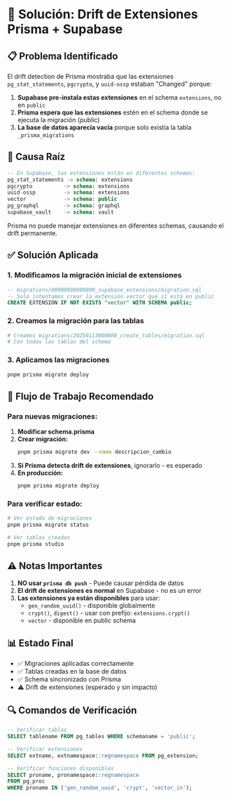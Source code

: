 # 🔧 Solución: Drift de Extensiones Prisma + Supabase

## 📋 Problema Identificado

El drift detection de Prisma mostraba que las extensiones `pg_stat_statements`, `pgcrypto`, y `uuid-ossp` estaban "Changed" porque:

1. **Supabase pre-instala estas extensiones** en el schema `extensions`, no en `public`
2. **Prisma espera que las extensiones** estén en el schema donde se ejecuta la migración (public)
3. **La base de datos aparecía vacía** porque solo existía la tabla `_prisma_migrations`

## 🎯 Causa Raíz

```sql
-- En Supabase, las extensiones están en diferentes schemas:
pg_stat_statements -> schema: extensions
pgcrypto          -> schema: extensions  
uuid-ossp         -> schema: extensions
vector            -> schema: public
pg_graphql        -> schema: graphql
supabase_vault    -> schema: vault
```

Prisma no puede manejar extensiones en diferentes schemas, causando el drift permanente.

## ✅ Solución Aplicada

### 1. Modificamos la migración inicial de extensiones

```sql
-- migrations/00000000000000_supabase_extensions/migration.sql
-- Solo intentamos crear la extensión vector que sí está en public
CREATE EXTENSION IF NOT EXISTS "vector" WITH SCHEMA public;
```

### 2. Creamos la migración para las tablas

```bash
# Creamos migrations/20250113000000_create_tables/migration.sql
# Con todas las tablas del schema
```

### 3. Aplicamos las migraciones

```bash
pnpm prisma migrate deploy
```

## 🚀 Flujo de Trabajo Recomendado

### Para nuevas migraciones:

1. **Modificar schema.prisma**
2. **Crear migración:**
   ```bash
   pnpm prisma migrate dev --name descripcion_cambio
   ```
3. **Si Prisma detecta drift de extensiones**, ignorarlo - es esperado
4. **En producción:**
   ```bash
   pnpm prisma migrate deploy
   ```

### Para verificar estado:

```bash
# Ver estado de migraciones
pnpm prisma migrate status

# Ver tablas creadas
pnpm prisma studio
```

## ⚠️ Notas Importantes

1. **NO usar `prisma db push`** - Puede causar pérdida de datos
2. **El drift de extensiones es normal** en Supabase - no es un error
3. **Las extensiones ya están disponibles** para usar:
   - `gen_random_uuid()` - disponible globalmente
   - `crypt()`, `digest()` - usar con prefijo: `extensions.crypt()`
   - `vector` - disponible en public schema

## 📊 Estado Final

- ✅ Migraciones aplicadas correctamente
- ✅ Tablas creadas en la base de datos
- ✅ Schema sincronizado con Prisma
- ⚠️ Drift de extensiones (esperado y sin impacto)

## 🔍 Comandos de Verificación

```sql
-- Verificar tablas
SELECT tablename FROM pg_tables WHERE schemaname = 'public';

-- Verificar extensiones
SELECT extname, extnamespace::regnamespace FROM pg_extension;

-- Verificar funciones disponibles
SELECT proname, pronamespace::regnamespace 
FROM pg_proc 
WHERE proname IN ('gen_random_uuid', 'crypt', 'vector_in');
```